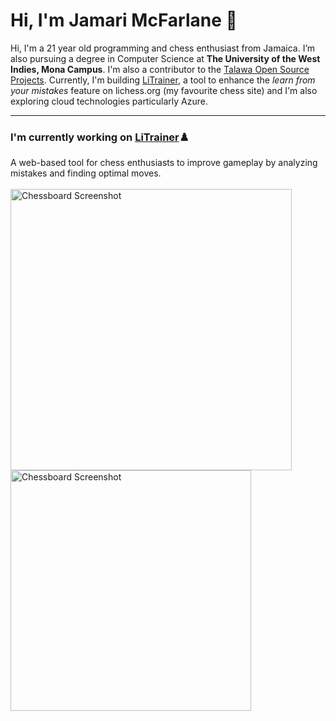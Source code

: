 
# Hi, I'm Jamari McFarlane 👋  

Hi, I'm a 21 year old programming and chess enthusiast from Jamaica. I’m also pursuing a degree in Computer Science at **The University of the West Indies, Mona Campus**. I'm also a contributor to the [Talawa Open Source Projects](https://github.com/PalisadoesFoundation). Currently, I'm building [LiTrainer](https://litrainer.vercel.app/), a tool to enhance the *learn from your mistakes* feature on lichess.org (my favourite chess site) and I'm also exploring cloud technologies particularly Azure.

---

### I'm currently working on [LiTrainer](https://litrainer.vercel.app/)♟️  
A web-based tool for chess enthusiasts to improve gameplay by analyzing mistakes and finding optimal moves.  
<br/>
<img src="https://github.com/user-attachments/assets/18351ae8-6675-47b9-8ffd-2d083903f8da" alt="Chessboard Screenshot" width="450" />
<img src="https://github.com/user-attachments/assets/98e52218-36f3-48e6-bdfa-393e0650acf8" alt="Chessboard Screenshot" width="385" />
